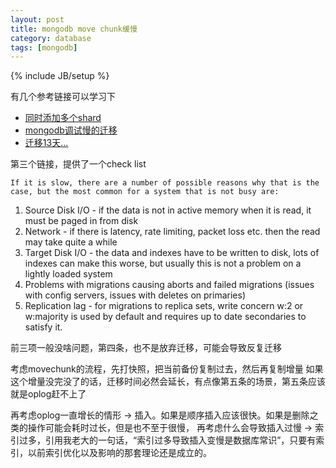 ```yaml
---
layout: post
title: mongodb move chunk缓慢
category: database
tags: [mongodb]
---
```

{% include JB/setup %}

有几个参考链接可以学习下



- [同时添加多个shard](https://stackoverflow.com/questions/49420465/mongodb-sharding-adding-multiple-shards-at-the-same-time/49434444#49434444)
- [mongodb调试慢的迁移](https://stackoverflow.com/questions/40494330/how-i-can-debug-mongodb-slow-chunk-migration)
- [迁移13天...](https://dba.stackexchange.com/questions/81545/mongodb-shard-chunk-migration-500gb-takes-13-days-is-this-slow-or-normal)



第三个链接，提供了一个check list

`If it is slow, there are a number of possible reasons why that is the case, but the most common for a system that is not busy are:`

1. Source Disk I/O - if the data is not in active memory when it is read, it must be paged in from disk
2. Network - if there is latency, rate limiting, packet loss etc. then the read may take quite a while
3. Target Disk I/O - the data and indexes have to be written to disk, lots of indexes can make this worse, but usually this is not a problem on a lightly loaded system
4. Problems with migrations causing aborts and failed migrations (issues with config servers, issues with deletes on primaries)
5. Replication lag - for migrations to replica sets, write concern w:2 or w:majority is used by default and requires up to date secondaries to satisfy it.



前三项一般没啥问题，第四条，也不是放弃迁移，可能会导致反复迁移

考虑movechunk的流程，先打快照，把当前备份复制过去，然后再复制增量
如果这个增量没完没了的话，迁移时间必然会延长，有点像第五条的场景，第五条应该就是oplog赶不上了

再考虑oplog一直增长的情形 -> 插入。如果是顺序插入应该很快。如果是删除之类的操作可能会耗时过长，但是也不至于很慢，
再考虑什么会导致插入过慢 ->  索引过多，引用我老大的一句话，“索引过多导致插入变慢是数据库常识”，只要有索引，以前索引优化以及影响的那套理论还是成立的。

